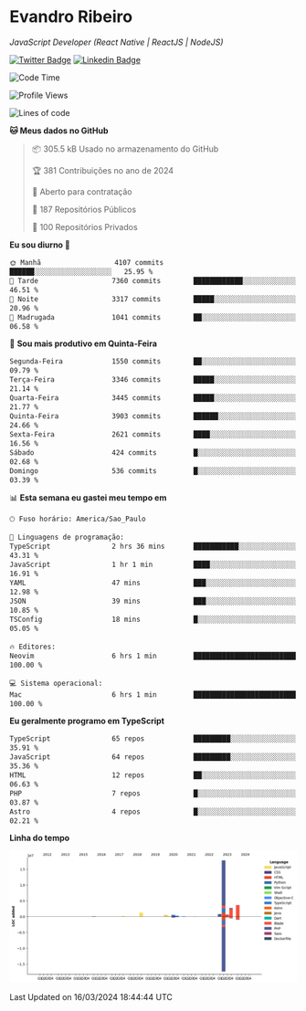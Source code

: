 # Evandro **Ribeiro**

*JavaScript Developer (React Native | ReactJS | NodeJS)*

[![Twitter Badge](https://img.shields.io/badge/-@ribeiroevandro-201B2D?style=flat-square&labelColor=201B2D&logo=twitter&logoColor=white&link=https://twitter.com/ribeiroevandro)](https://twitter.com/ribeiroevandro) 
[![Linkedin Badge](https://img.shields.io/badge/-Evandro%20Ribeiro-201B2D?style=flat-square&logo=Linkedin&logoColor=white&link=https://www.linkedin.com/in/ribeiroevandro)](https://www.linkedin.com/in/ribeiroevandro) 


<!--START_SECTION:waka-->
![Code Time](http://img.shields.io/badge/Code%20Time-3%2C746%20hrs%2054%20mins-blue)

![Profile Views](http://img.shields.io/badge/Visualizac%C3%B5es%20do%20perfil-0-blue)

![Lines of code](https://img.shields.io/badge/Desde%20o%20Hello%20World%20eu%20escrevi-28.8%20million%20linhas%20de%20c%C3%B3digo-blue)

**🐱 Meus dados no GitHub** 

> 📦 305.5 kB Usado no armazenamento do GitHub 
 > 
> 🏆 381 Contribuições no ano de 2024
 > 
> 💼 Aberto para contratação
 > 
> 📜 187 Repositórios Públicos 
 > 
> 🔑 100 Repositórios Privados 
 > 
**Eu sou diurno 🐤** 

```text
🌞 Manhã                  4107 commits        ██████░░░░░░░░░░░░░░░░░░░   25.95 % 
🌆 Tarde                  7360 commits        ████████████░░░░░░░░░░░░░   46.51 % 
🌃 Noite                  3317 commits        █████░░░░░░░░░░░░░░░░░░░░   20.96 % 
🌙 Madrugada              1041 commits        ██░░░░░░░░░░░░░░░░░░░░░░░   06.58 % 
```
📅 **Sou mais produtivo em Quinta-Feira** 

```text
Segunda-Feira            1550 commits        ██░░░░░░░░░░░░░░░░░░░░░░░   09.79 % 
Terça-Feira              3346 commits        █████░░░░░░░░░░░░░░░░░░░░   21.14 % 
Quarta-Feira             3445 commits        █████░░░░░░░░░░░░░░░░░░░░   21.77 % 
Quinta-Feira             3903 commits        ██████░░░░░░░░░░░░░░░░░░░   24.66 % 
Sexta-Feira              2621 commits        ████░░░░░░░░░░░░░░░░░░░░░   16.56 % 
Sábado                   424 commits         █░░░░░░░░░░░░░░░░░░░░░░░░   02.68 % 
Domingo                  536 commits         █░░░░░░░░░░░░░░░░░░░░░░░░   03.39 % 
```


📊 **Esta semana eu gastei meu tempo em** 

```text
🕑︎ Fuso horário: America/Sao_Paulo

💬 Linguagens de programação: 
TypeScript               2 hrs 36 mins       ███████████░░░░░░░░░░░░░░   43.31 % 
JavaScript               1 hr 1 min          ████░░░░░░░░░░░░░░░░░░░░░   16.91 % 
YAML                     47 mins             ███░░░░░░░░░░░░░░░░░░░░░░   12.98 % 
JSON                     39 mins             ███░░░░░░░░░░░░░░░░░░░░░░   10.85 % 
TSConfig                 18 mins             █░░░░░░░░░░░░░░░░░░░░░░░░   05.05 % 

🔥 Editores: 
Neovim                   6 hrs 1 min         █████████████████████████   100.00 % 

💻 Sistema operacional: 
Mac                      6 hrs 1 min         █████████████████████████   100.00 % 
```

**Eu geralmente programo em TypeScript** 

```text
TypeScript               65 repos            █████████░░░░░░░░░░░░░░░░   35.91 % 
JavaScript               64 repos            █████████░░░░░░░░░░░░░░░░   35.36 % 
HTML                     12 repos            ██░░░░░░░░░░░░░░░░░░░░░░░   06.63 % 
PHP                      7 repos             █░░░░░░░░░░░░░░░░░░░░░░░░   03.87 % 
Astro                    4 repos             █░░░░░░░░░░░░░░░░░░░░░░░░   02.21 % 
```



**Linha do tempo**

![Lines of Code chart](https://raw.githubusercontent.com/ribeiroevandro/ribeiroevandro/main/assets/bar_graph.png)


 Last Updated on 16/03/2024 18:44:44 UTC
<!--END_SECTION:waka-->
